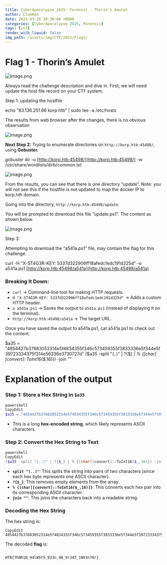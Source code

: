 ```yaml
---
title: CyberApocalypse_2025- Forensic - Thorin's Amulet
author: ClubMan
date: 2025-03-28 30:30:00 +0800
categories: [CyberApocalypse_2025, Forensic]
tags: [ctf]
render_with_liquid: false
img_path: /assets/img/CTF/2025/Flag1/
---
```


# Flag 1 - Thorin’s Amulet

![image.png](image.png)

Always read the challenge description and dive in. First, we will need update the host file record on your CTF system.

Step 1: updating the hostfile

echo "83.136.251.66 korp.htb" | sudo tee -a /etc/hosts

The results from web browser after the changes, there is no obvious observation

![image.png](image%201.png)

**Next Step 2:**
Trying to enumerate directories on `http://korp.htb:45498/`, using **Gobuster.**

gobuster dir -u [http://korp.htb:45498/](http://korp.htb:45498/) -w /usr/share/wordlists/dirb/common.txt

![image.png](image%202.png)

From the results, you can see that there is one directory “update”. Note: you will not see this if the hostfile is not updated to map the docker IP to korp.hth domain. 

 Going into the directory, `http://korp.htb:45498/update`

You will be prompted to download this file “update.ps1”. The content as shown below. 

![image.png](image%203.png)

Step 3:

Attempting to download the “a541a.ps1” file, may contain the flag for this challenge.

curl -H "X-ST4G3R-KEY: 5337d322906ff18afedc1edc191d325d" -o a541a.ps1 [http://korp.htb:45498/a541a](http://korp.htb:45498/a541a)

### **Breaking It Down:**

- `curl` → Command-line tool for making HTTP requests.
- `H "X-ST4G3R-KEY: 5337d322906ff18afedc1edc191d325d"` → Adds a custom HTTP header.
- `o a541a.ps1` → Saves the output to `a541a.ps1` (instead of displaying it on the terminal).
- `http://korp.htb:45498/a541a` → The target URL.

Once you have saved the output to a541a.ps1, cat a541a.ps1 to check out the content.

$a35 = "4854427b37683052314e5f4834355f346c573459355f3833336e5f344e5f39723334375f314e56336e3730727d"
($a35 -split "(..)" | ?{$*} | % {[char][convert]::ToInt16($*,16)}) -join ""

# Explanation of the output

### **Step 1: Store a Hex String in `$a35`**

```powershell
powershell
CopyEdit
$a35 = "4854427b37683052314e5f4834355f346c573459355f3833336e5f344e5f39723334375f314e56336e3730727d"

```

- This is a long **hex-encoded string**, which likely represents ASCII characters.

### **Step 2: Convert the Hex String to Text**

```powershell
powershell
CopyEdit
($a35 -split "(..)" | ?{$_} | % {[char][convert]::ToInt16($_,16)}) -join ""

```

- **`split "(..)"`**: This splits the string into pairs of two characters (since each hex byte represents one ASCII character).
- **`?{$_}`**: This removes empty elements from the array.
- **`% {[char][convert]::ToInt16($_,16)]}`**: This converts each hex pair into its corresponding ASCII character.
- **`join ""`**: This joins the characters back into a readable string.

### **Decoding the Hex String**

The hex string is:

```
CopyEdit
4854427b37683052314e5f4834355f346c573459355f3833336e5f344e5f39723334375f314e56336e3730727d

```

The decoded **flag** is:

```

HTB{7h0R1N_H4lW5Y5_833n_4N_9r347_1NV3n70r}
```







